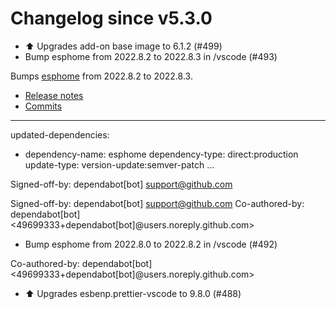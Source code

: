 # Changelog since v5.3.0
- ⬆️ Upgrades add-on base image to 6.1.2 (#499) 
- Bump esphome from 2022.8.2 to 2022.8.3 in /vscode (#493)

Bumps [esphome](https://github.com/esphome/esphome) from 2022.8.2 to 2022.8.3.
- [Release notes](https://github.com/esphome/esphome/releases)
- [Commits](https://github.com/esphome/esphome/compare/2022.8.2...2022.8.3)

---
updated-dependencies:
- dependency-name: esphome
  dependency-type: direct:production
  update-type: version-update:semver-patch
...

Signed-off-by: dependabot[bot] <support@github.com>

Signed-off-by: dependabot[bot] <support@github.com>
Co-authored-by: dependabot[bot] <49699333+dependabot[bot]@users.noreply.github.com> 
- Bump esphome from 2022.8.0 to 2022.8.2 in /vscode (#492)

Co-authored-by: dependabot[bot] <49699333+dependabot[bot]@users.noreply.github.com> 
- ⬆️ Upgrades esbenp.prettier-vscode to 9.8.0 (#488) 
